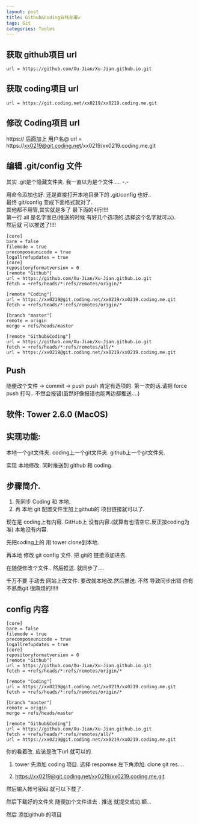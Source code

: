 ```yaml
---
layout: post
title: Github&Coding双线部署✔︎
tags: Git
categories: Tooles
---
```



## 获取 github项目 url
	url = https://github.com/Xu-Jian/Xu-Jian.github.io.git

## 获取 coding项目 url
	url = https://git.coding.net/xx0219/xx0219.coding.me.git

## 修改 Coding项目 url
https:// 后面加上 用户名@ 
	url = https://xx0219@git.coding.net/xx0219/xx0219.coding.me.git


## 编辑 .git/config 文件
其实 .git是个隐藏文件夹. 我一直以为是个文件..... -.-  

用命令添加也好. 还是直接打开本地目录下的 .git/config 也好..  
最终 git/config 变成下面格式就对了.  
其他都不用管,其实就是多了 最下面的4行!!!!  
第一行 all 是名字而已(推送的时候 有好几个选项的.选择这个名字就可以).  
然后就 可以推送了!!!!



	[core]
	bare = false
	filemode = true
	precomposeunicode = true
	logallrefupdates = true
	[core]
	repositoryformatversion = 0
	[remote "Github"]
	url = https://github.com/Xu-Jian/Xu-Jian.github.io.git
	fetch = +refs/heads/*:refs/remotes/origin/*
	
	[remote "Coding"]
	url = https://xx0219@git.coding.net/xx0219/xx0219.coding.me.git
	fetch = +refs/heads/*:refs/remotes/origin/*
	
	[branch "master"]
	remote = origin
	merge = refs/heads/master
	
	[remote "Github&Coding"]
	url = https://github.com/Xu-Jian/Xu-Jian.github.io.git
	fetch = +refs/heads/*:refs/remotes/all/*
	url = https://xx0219@git.coding.net/xx0219/xx0219.coding.me.git


## Push

随便改个文件 → commit → push 
push 肯定有选项的. 
第一次的话.请把 force push 打勾.. 
不然会报错(虽然好像报错也能两边都推送....)

















## 软件: Tower 2.6.0 (MacOS)

## 实现功能:

本地一个git文件夹. 
coding上一个git文件夹. 
github上一个git文件夹.

实现 本地修改. 同时推送到 github 和 coding.



## 步骤简介.

1. 先同步 Coding 和 本地.
2. 再 本地 git 配置文件里加上github的 项目链接就可以了.

现在是 coding上有内容.
GitHub上 没有内容.(就算有也清空它.反正按coding为准)
本地没有内容.

先把coding上的 用 tower clone到本地.


再本地 修改 git config 文件. 
把 git的 链接添加进去.


在随便修改个文件.. 然后推送. 就同步了....





千万不要 手动去 网站上改文件. 要改就本地改.然后推送.
不然 导致同步出错 你有不熟悉git 很麻烦的!!!!!



## config 内容

	[core]
	bare = false
	filemode = true
	precomposeunicode = true
	logallrefupdates = true
	[core]
	repositoryformatversion = 0
	[remote "Github"]
	url = https://github.com/Xu-Jian/Xu-Jian.github.io.git
	fetch = +refs/heads/*:refs/remotes/origin/*
	
	[remote "Coding"]
	url = https://xx0219@git.coding.net/xx0219/xx0219.coding.me.git
	fetch = +refs/heads/*:refs/remotes/origin/*
	
	[branch "master"]
	remote = origin
	merge = refs/heads/master
	
	[remote "Github&Coding"]
	url = https://github.com/Xu-Jian/Xu-Jian.github.io.git
	fetch = +refs/heads/*:refs/remotes/all/*
	url = https://xx0219@git.coding.net/xx0219/xx0219.coding.me.git


你的看着改. 应该是改下url 就可以的.





 1.  tower 先添加 coding 项目.
 选择 respomse
左下角添加.
clone git res....


3. [https://xx0219@git.coding.net/xx0219/xx0219.coding.me.git][1]


然后输入帐号密码.就可以下载了.



然后下载好的文件夹 随便加个文件进去 . 推送 
就提交成功.额...







然后 添加github 的项目



[1]:	https://xx0219@git.coding.net/xx0219/xx0219.coding.me.git